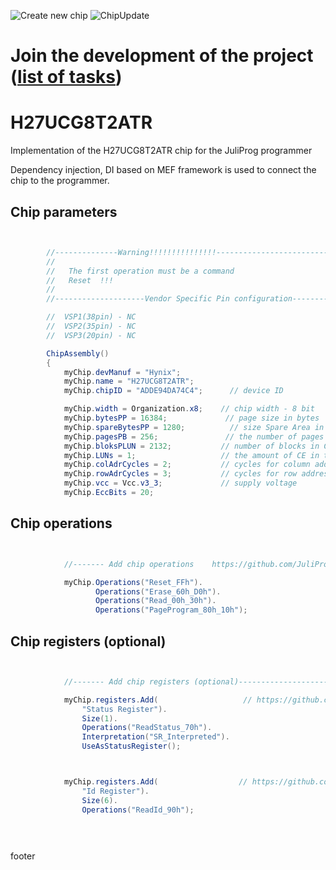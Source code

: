 ![Create new chip](https://github.com/JuliProg/H27UCG8T2ATR/workflows/Create%20new%20chip/badge.svg?event=repository_dispatch)
![ChipUpdate](https://github.com/JuliProg/H27UCG8T2ATR/workflows/ChipUpdate/badge.svg)
# Join the development of the project ([list of tasks](https://github.com/users/JuliProg/projects/1))


# H27UCG8T2ATR
Implementation of the H27UCG8T2ATR chip for the JuliProg programmer

Dependency injection, DI based on MEF framework is used to connect the chip to the programmer.

<section class = "listing">

# Chip parameters

```c#


        //--------------Warning!!!!!!!!!!!!!!!-------------------------------------------
        //
        //   The first operation must be a command
        //   Reset  !!!
        //
        //--------------------Vendor Specific Pin configuration---------------------------

        //  VSP1(38pin) - NC    
        //  VSP2(35pin) - NC
        //  VSP3(20pin) - NC

        ChipAssembly()
        {
            myChip.devManuf = "Hynix";
            myChip.name = "H27UCG8T2ATR";
            myChip.chipID = "ADDE94DA74C4";      // device ID

            myChip.width = Organization.x8;    // chip width - 8 bit
            myChip.bytesPP = 16384;             // page size in bytes
            myChip.spareBytesPP = 1280;          // size Spare Area in bytes
            myChip.pagesPB = 256;               // the number of pages per block 
            myChip.bloksPLUN = 2132;           // number of blocks in CE
            myChip.LUNs = 1;                   // the amount of CE in the chip
            myChip.colAdrCycles = 2;           // cycles for column addressing
            myChip.rowAdrCycles = 3;           // cycles for row addressing 
            myChip.vcc = Vcc.v3_3;             // supply voltage
            myChip.EccBits = 20;
```
# Chip operations

```c#


            //------- Add chip operations    https://github.com/JuliProg/Wiki#command-set----------------------------------------------------

            myChip.Operations("Reset_FFh").
                   Operations("Erase_60h_D0h").
                   Operations("Read_00h_30h").
                   Operations("PageProgram_80h_10h");

```
# Chip registers (optional)

```c#


            //------- Add chip registers (optional)----------------------------------------------------

            myChip.registers.Add(                   // https://github.com/JuliProg/Wiki/wiki/StatusRegister
                "Status Register").
                Size(1).
                Operations("ReadStatus_70h").
                Interpretation("SR_Interpreted").
                UseAsStatusRegister();



            myChip.registers.Add(                  // https://github.com/JuliProg/Wiki/wiki/ID-Register
                "Id Register").
                Size(6).
                Operations("ReadId_90h");
            

        

```
</section>





















footer
